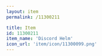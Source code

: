 ```yaml
---
layout: item
permalink: /11300211

title: Item
id: 11300211
item_name: 'Discord Helm'
icon_url: 'item/icon/11300099.png'
---
```

